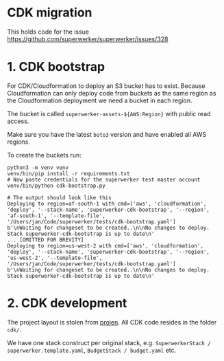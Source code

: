 # CDK migration

This holds code for the issue https://github.com/superwerker/superwerker/issues/328

# 1. CDK bootstrap

For CDK/Cloudformation to deploy an S3 bucket has to exist. Because Cloudformation can only
deploy code from buckets as the same region as the Cloudformation deployment we need a bucket in each region.

The bucket is called `superwerker-assets-${AWS:Region}` with public read access. 

Make sure you have the latest `boto3` version and have enabled all AWS regions.

To create the buckets run:

```shell
python3 -m venv venv
venv/bin/pip install -r requirements.txt
# Now paste credentials for the superwerker test master account
venv/bin/python cdk-bootstrap.py

# The output should look like this
Deploying to region=af-south-1 with cmd=['aws', 'cloudformation', 'deploy', '--stack-name', 'superwerker-cdk-bootstrap', '--region', 'af-south-1', '--template-file', '/Users/jan/Code/superwerker/tests/cdk-bootstrap.yaml']
b'\nWaiting for changeset to be created..\n\nNo changes to deploy. Stack superwerker-cdk-bootstrap is up to date\n'
... [OMITTED FOR BREVITY]
Deploying to region=us-west-2 with cmd=['aws', 'cloudformation', 'deploy', '--stack-name', 'superwerker-cdk-bootstrap', '--region', 'us-west-2', '--template-file', '/Users/jan/Code/superwerker/tests/cdk-bootstrap.yaml']
b'\nWaiting for changeset to be created..\n\nNo changes to deploy. Stack superwerker-cdk-bootstrap is up to date\n'
```

# 2. CDK development

The project layout is stolen from [projen](https://projen.io/api/API.html#projen-awscdk-awscdktypescriptapp).
All CDK code resides in the folder `cdk/`.

We have one stack construct per original stack, e.g. `SuperwerkerStack / superwerker.template.yaml`, `BudgetStack / budget.yaml` etc.





